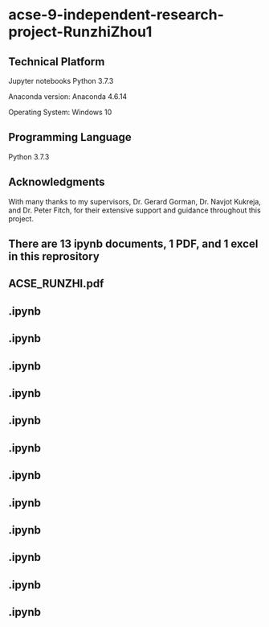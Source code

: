 # acse-9-independent-research-project-RunzhiZhou1

## Technical Platform

Jupyter notebooks Python 3.7.3

Anaconda version: Anaconda 4.6.14

Operating System: Windows 10
## Programming Language

Python 3.7.3

## Acknowledgments
With many thanks to my supervisors, Dr. Gerard Gorman, Dr. Navjot Kukreja, and Dr. Peter Fitch,
for their extensive support and guidance throughout this project.

## There are 13 ipynb documents, 1 PDF, and 1 excel in this reprository

## ACSE_RUNZHI.pdf

## .ipynb 

## .ipynb 

## .ipynb 

## .ipynb

## .ipynb

## .ipynb

## .ipynb

## .ipynb 

## .ipynb 

## .ipynb 

## .ipynb 

## .ipynb 


